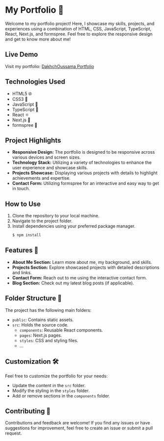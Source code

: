 # My Portfolio 🚀

Welcome to my portfolio project! Here, I showcase my skills, projects, and experiences using a combination of HTML, CSS, JavaScript, TypeScript, React, Next.js, and formspree. Feel free to explore the responsive design and get to know more about me!

## Live Demo

Visit my portfolio: [DakhchOussama Portfolio](https://dakhchoussama.me)

## Technologies Used

- HTML5 🌐
- CSS3 🎨
- JavaScript 🚀
- TypeScript 📘
- React ⚛️
- Next.js 🚀
- formspree 📨

## Project Highlights

- **Responsive Design:** The portfolio is designed to be responsive across various devices and screen sizes.
- **Technology Stack:** Utilizing a variety of technologies to enhance the user experience and showcase skills.
- **Projects Showcase:** Displaying various projects with details to highlight achievements and expertise.
- **Contact Form:** Utilizing formspree for an interactive and easy way to get in touch.

## How to Use

1. Clone the repository to your local machine.
2. Navigate to the project folder.
3. Install dependencies using your preferred package manager.
   ```bash
   $ npm install
   ```
## Features 🚀

- **About Me Section:** Learn more about me, my background, and skills.
- **Projects Section:** Explore showcased projects with detailed descriptions and links.
- **Contact Form:** Reach out to me using the interactive contact form.
- **Blog Section:** Check out my latest blog posts (if applicable).

## Folder Structure 📂

The project has the following main folders:

- `public`: Contains static assets.
- `src`: Holds the source code.
  - `components`: Reusable React components.
  - `pages`: Next.js pages.
  - `styles`: CSS and styling files.
  - ...

## Customization 🛠️

Feel free to customize the portfolio for your needs:

- Update the content in the `src` folder.
- Modify the styling in the `styles` folder.
- Add or remove sections in the `components` folder.

## Contributing 🤝

Contributions and feedback are welcome! If you find any issues or have suggestions for improvement, feel free to create an issue or submit a pull request.

